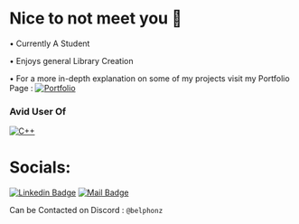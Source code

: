 # Nice to not meet you 👋

• Currently A Student

• Enjoys general Library Creation

• For a more in-depth explanation on some of my projects visit my Portfolio Page :     [![Portfolio](https://www.iconsdb.com/icons/download/soylent-red/fire-2-24.png)](https://belphonz.github.io/Portfolio/)

### Avid User Of 
[![C++](https://img.shields.io/badge/-C++-00599C?style=for-the-badge&labelColor=black&logo=cplusplus&logoColor=00599C)](https://www.learncpp.com/)


# Socials:

[![Linkedin Badge](https://img.shields.io/badge/-A.B.C-0e76a8?style=flat&labelColor=0e76a8&logo=linkedin&logoColor=white)](https://www.linkedin.com/in/aethel-crown/) [![Mail Badge](https://img.shields.io/badge/-SendAnEmail-c0392b?style=flat&labelColor=c0392b&logo=gmail&logoColor=white)](mailto:aethel.crown@gmail.com)

Can be Contacted on Discord : `@belphonz`


